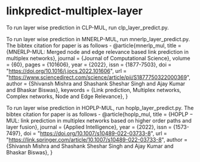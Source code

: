 # linkpredict-multiplex-layer

To run layer wise prediction in CLP-MUL, run clp_layer_predict.py.

To run layer wise prediction in MNERLP-MUL, run mnerlp_layer_predict.py. 
The bibtex citation for paper is as follows - 
@article{mnerlp_mul,
title = {MNERLP-MUL: Merged node and edge relevance based link prediction in multiplex networks},
journal = {Journal of Computational Science},
volume = {60},
pages = {101606},
year = {2022},
issn = {1877-7503},
doi = "https://doi.org/10.1016/j.jocs.2022.101606",
url = "https://www.sciencedirect.com/science/article/pii/S1877750322000369",
author = {Shivansh Mishra and Shashank Sheshar Singh and Ajay Kumar and Bhaskar Biswas},
keywords = {Link prediction, Multiplex networks, Complex networks, Node and Edge Relevance},
}

To run layer wise prediction in HOPLP-MUL, run hoplp_layer_predict.py. 
The bibtex citation for paper is as follows - 
@article{hoplp_mul,
title = {HOPLP − MUL: link prediction in multiplex networks based on higher order paths and layer fusion},
journal = {Applied Intelligence},
year = {2022},
issn = {1573-7497},
doi = "https://doi.org/10.1007/s10489-022-03733-8",
url = "https://link.springer.com/article/10.1007/s10489-022-03733-8",
author = {Shivansh Mishra and Shashank Sheshar Singh and Ajay Kumar and Bhaskar Biswas},
}

